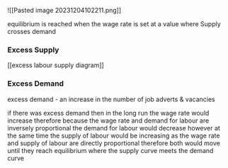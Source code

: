 ![[Pasted image 20231204102211.png]]

equilibrium is reached when the wage rate is set at a value where Supply crosses demand

### Excess Supply

[[excess labour supply diagram]]
### Excess Demand
excess demand - an increase in the number of job adverts & vacancies

if there was excess demand then in the long run the wage rate would increase therefore because the wage rate and demand for labour are inversely proportional the demand for labour would decrease however at the same time the supply of labour would be increasing as the wage rate and supply of labour are directly proportional therefore both would move until they reach equilibrium where the supply curve meets the demand curve



